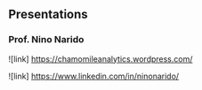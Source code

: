## Presentations

### Prof. Nino Narido

![link]   https://chamomileanalytics.wordpress.com/

![link]   https://www.linkedin.com/in/ninonarido/